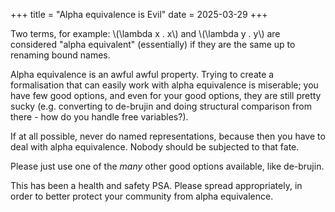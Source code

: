 +++
title = "Alpha equivalence is Evil"
date = 2025-03-29
+++

Two terms, for example: \\(\lambda x . x\\) and \\(\lambda y . y\\) are considered "alpha equivalent" (essentially) if they are the same up to renaming bound names.

Alpha equivalence is an awful awful property. Trying to create a formalisation that can easily work with alpha equivalence is miserable; you have few good options, and
even for your good options, they are still pretty sucky (e.g. converting to de-brujin and doing structural comparison from there - how do you handle free variables?).

If at all possible, never do named representations, because then you have to deal with alpha equivalence. Nobody should be subjected to that fate.

Please just use one of the *many* other good options available, like de-brujin.

This has been a health and safety PSA. Please spread appropriately, in order to better protect your community from alpha equivalence.
